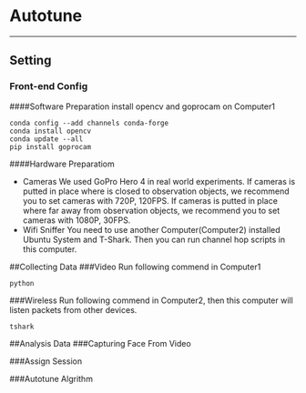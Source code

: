 
# Autotune

-----
## Setting
### Front-end Config

####Software Preparation
install opencv and goprocam on Computer1

```
conda config --add channels conda-forge
conda install opencv
conda update --all
pip install goprocam 
```

####Hardware Preparatiom
* Cameras
    We used GoPro Hero 4 in real world experiments. If cameras is putted in place where is closed to observation objects, we recommend you to set cameras with 720P, 120FPS.  If cameras is putted in place where far away from observation objects, we recommend you to set cameras with 1080P, 30FPS.
* Wifi Sniffer
  You need to use another Computer(Computer2) installed Ubuntu System and T-Shark. Then you can run channel hop scripts in this computer.

##Collecting Data
###Video
Run following commend in Computer1
```
python
```
###Wireless
Run following commend in Computer2, then this computer will listen packets from other devices.
```
tshark
```

##Analysis Data
###Capturing Face From Video

###Assign Session

###Autotune Algrithm
<!-- ## Raspberry Pi 3 (RP3) Config

https://stackoverflow.com/questions/39371772/how-to-install-anaconda-on-raspberry-pi-3-model-b

```
sudo chown -R ubuntu /home/ubuntu/anaconda3 
sudo chmod -R +x /home/ubuntu/anaconda3
```

Back up the native py27
```
mv /usr/bin/python2.7 /usr/bin/python2.7_back
```

Install opencv on RP3
```
cmake -D CMAKE_BUILD_TYPE=RELEASE \
    -D CMAKE_INSTALL_PREFIX=/usr/local \
    -D INSTALL_PYTHON_EXAMPLES=ON \
    -D OPENCV_EXTRA_MODULES_PATH=~/opencv_contrib-3.1.0/modules \
    -D BUILD_EXAMPLES=ON \
    -DENABLE_PRECOMPILED_HEADERS=OFF ..


mv cv2.cpython-35m-arm-linux-gnueabihf.so

cd /usr/local/lib/python3.4/site-packages/

sudo mv cv2.cpython-34m.so cv2.so

cd ~/.virtualenvs/cv/lib/python3.4/site-packages/

ln -s /usr/local/lib/python3.4/site-packages/cv2.so cv2.so
``` -->




